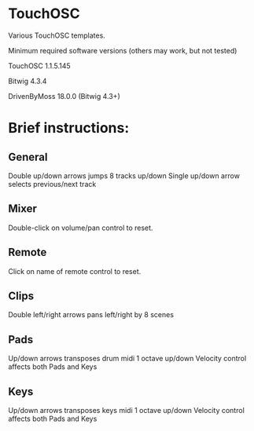 # TouchOSC
 Various TouchOSC templates.
 
 Minimum required software versions (others may work, but not tested)
 
 TouchOSC 1.1.5.145
 
 Bitwig 4.3.4
 
 DrivenByMoss 18.0.0 (Bitwig 4.3+)
 
# Brief instructions:

## General
 Double up/down arrows jumps 8 tracks up/down
 Single up/down arrow selects previous/next track

## Mixer
 Double-click on volume/pan control to reset.
 
## Remote
 Click on name of remote control to reset.
 
## Clips
 Double left/right arrows pans left/right by 8 scenes

## Pads
 Up/down arrows transposes drum midi 1 octave up/down
 Velocity control affects both Pads and Keys
 
## Keys
 Up/down arrows transposes keys midi 1 octave up/down
 Velocity control affects both Pads and Keys
